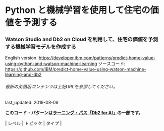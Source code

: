 # Python と機械学習を使用して住宅の価値を予測する

### Watson Studio and Db2 on Cloud を利用して、住宅の価値を予測する機械学習モデルを作成する

English version: https://developer.ibm.com/patterns/predict-home-value-using-python-and-watson-machine-learning
  ソースコード: https://github.com/IBM/predict-home-value-using-watson-machine-learning-and-db2

###### 最新の英語版コンテンツは上記URLを参照してください。
last_updated: 2019-08-06

 
**このコード・パターンは[ラーニング・パス「Db2 for AI」](https://developer.ibm.com/series/learning-path-db2-artificial-intelligence/)の一部です。**

| レベル | トピック | タイプ |
